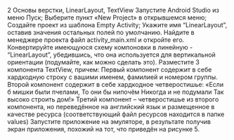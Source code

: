 2 Основы верстки, LinearLayout, TextView
Запустите Android Studio из меню Пуск;
Выберите пункт «New Project» в открывшемся меню;
Создайте проект из шаблона Empty Activity;
Укажите имя “LinearLayout”, оставив значения остальных полей по умолчанию.
Найдите в менеджере проекта файл activity_main.xml и откройте его.
Конвертируйте имеющуюся схему компоновки в линейную - “LinearLayout”, убедившись, что она используется для вертикальной ориентации (подумайте, как можно сделать это).
Разместите 3 компонента TextView, причем:
Первый компонент содержит в себе хардкодную строку с вашими именем, фамилией и номером группы.
Второй компонент содержит в себе хардкодное четверостишье:
«Если б мишки были пчелами,
То они бы нипочём
Никогда и не подумали
Так высоко строить дом!»
Третий компонент – четверостишье из второго компонента, но переведённое на английский язык и размещенное в качестве ресурса (соответствующий файл ресурсов находится в папке values)
Запустите приложение на эмуляторе, в результате получив экран приложения, похожий на тот, что приведён на рисунке 5.


